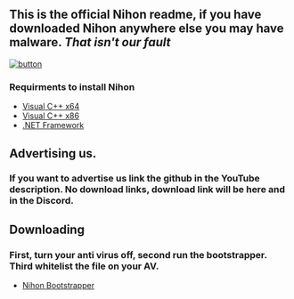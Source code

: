## This is the **official Nihon readme**, if you have downloaded Nihon anywhere else you may have malware. *That isn't our fault*

[![button](https://simpleicons.org/icons/discord.svg)](https://discord.gg/rV3vKju)

### **Requirments to install Nihon**

* [Visual C++ x64](https://aka.ms/vs/16/release/vc_redist.x64.exe)
* [Visual C++ x86](https://aka.ms/vs/16/release/vc_redist.x86.exe)
* [.NET Framework](https://dotnet.microsoft.com/download/dotnet-framework/thank-you/net48-web-installer)



## Advertising us.

### If you want to advertise us link the github in the YouTube description. No download links, download link will be here and in the Discord. 




## Downloading

### First, turn your anti virus off, second run the bootstrapper. Third whitelist the file on your AV.

* [Nihon Bootstrapper](https://github.com/boomermc/Nihon-executor/releases/download/1.0/Nihon_Bootstrapper.exe)
